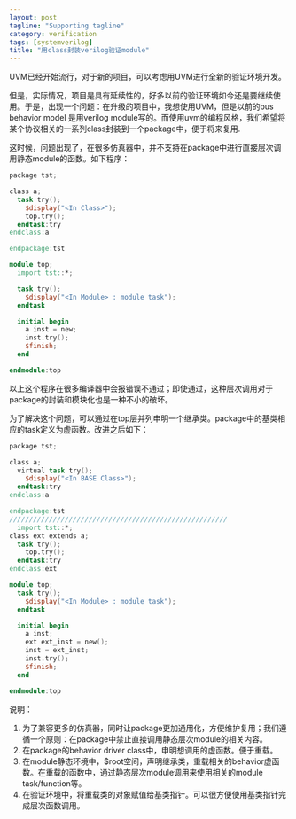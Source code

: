 ```yaml
---
layout: post
tagline: "Supporting tagline"
category: verification
tags: [systemverilog]
title: "用class封装verilog验证module"
---
```


UVM已经开始流行，对于新的项目，可以考虑用UVM进行全新的验证环境开发。 

但是，实际情况，项目是具有延续性的，好多以前的验证环境如今还是要继续使用。于是，出现一个问题：在升级的项目中，我想使用UVM，但是以前的bus behavior model 是用verilog  module写的。而使用uvm的编程风格，我们希望将某个协议相关的一系列class封装到一个package中，便于将来复用.  

这时候，问题出现了，在很多仿真器中，并不支持在package中进行直接层次调用静态module的函数。如下程序： 

```verilog
package tst;

class a;
  task try();
    $display("<In Class>");
    top.try();
  endtask:try
endclass:a

endpackage:tst

module top;
  import tst::*;

  task try();
    $display("<In Module> : module task");
  endtask

  initial begin
    a inst = new;
    inst.try();
    $finish;
  end

endmodule:top
```

以上这个程序在很多编译器中会报错误不通过；即使通过，这种层次调用对于package的封装和模块化也是一种不小的破坏。 

为了解决这个问题，可以通过在top层并列申明一个继承类。package中的基类相应的task定义为虚函数。改进之后如下： 

```verilog
package tst;

class a;
  virtual task try();
    $display("<In BASE Class>");
  endtask:try
endclass:a

endpackage:tst
///////////////////////////////////////////////////////
  import tst::*;
class ext extends a;
  task try();
    top.try();
  endtask:try
endclass:ext

module top;
  task try();
    $display("<In Module> : module task");
  endtask

  initial begin
    a inst;
    ext ext_inst = new();
    inst = ext_inst;
    inst.try();
    $finish;
  end

endmodule:top
```

说明： 

1. 为了兼容更多的仿真器，同时让package更加通用化，方便维护复用；我们遵循一个原则：在package中禁止直接调用静态层次module的相关内容。 
2. 在package的behavior driver class中，申明想调用的虚函数。便于重载。 
3. 在module静态环境中，$root空间，声明继承类，重载相关的behavior虚函数。在重载的函数中，通过静态层次module调用来使用相关的module task/function等。 
4. 在验证环境中，将重载类的对象赋值给基类指针。可以很方便使用基类指针完成层次函数调用。 